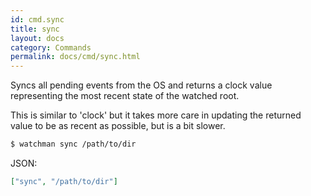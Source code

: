 ```yaml
---
id: cmd.sync
title: sync
layout: docs
category: Commands
permalink: docs/cmd/sync.html
---
```


Syncs all pending events from the OS and returns a clock value representing
the most recent state of the watched root.

This is similar to 'clock' but it takes more care in updating the returned
value to be as recent as possible, but is a bit slower.


```bash
$ watchman sync /path/to/dir
```

JSON:

```json
["sync", "/path/to/dir"]
```
